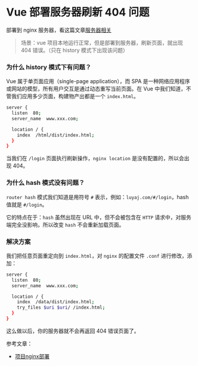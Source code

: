 # Vue 部署服务器刷新 404 问题

部署到 nginx 服务器，看这篇文章[服务器相关](https://github.com/luyaJ/YayaBook/blob/master/Note/%E5%9F%BA%E7%A1%80%E7%9F%A5%E8%AF%86/%E6%9C%8D%E5%8A%A1%E5%99%A8%E7%9B%B8%E5%85%B3.md)

> 场景：vue 项目本地运行正常，但是部署到服务器，刷新页面，就出现 404 错误。（只在 history 模式下出现该问题）

### 为什么 history 模式下有问题？

Vue 属于单页面应用（single-page application），而 SPA 是一种网络应用程序或网站的模型，所有用户交互是通过动态重写当前页面。在 Vue 中我们知道，不管我们应用多少页面，构建物产出都是一个 `index.html`。

```bash
server {
  listen  80;
  server_name  www.xxx.com;

  location / {
    index  /html/dist/index.html;
  }
}
```

当我们在 `/login` 页面执行刷新操作，`nginx location` 是没有配置的，所以会出现 404。

### 为什么 hash 模式没有问题？

`router hash` 模式我们知道是用符号 `#` 表示，例如：`luyaj.com/#/login`，hash 值就是 `#/login`。

它的特点在于：`hash` 虽然出现在 URL 中，但不会被包含在 `HTTP` 请求中，对服务端完全没影响，所以改变 `hash` 不会重新加载页面。

### 解决方案

我们把任意页面重定向到 `index.html`，对 `nginx` 的配置文件 `.conf` 进行修改，添加：

```bash
server {
  listen  80;
  server_name  www.xxx.com;

  location / {
    index  /data/dist/index.html;
    try_files $uri $uri/ /index.html;
  }
}
```

这么做以后，你的服务器就不会再返回 404 错误页面了。

参考文章：

* [项目nginx部署](https://juejin.cn/post/6844903872637632525)